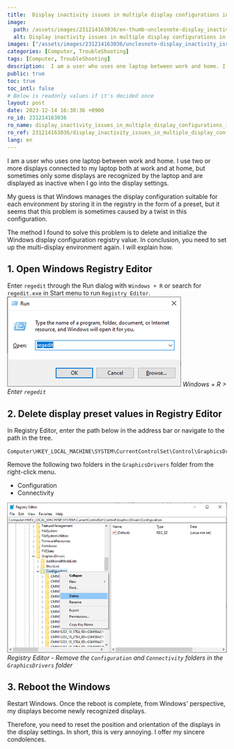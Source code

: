 ```yaml
---
title:  Display inactivity issues in multiple display configurations in Windows 10
image:
  path: /assets/images/231214163036/en-thumb-unclesnote-display_inactivity_issues_in_multiple_display_configurations_in_windows_10.png
  alt: Display inactivity issues in multiple display configurations in Windows 10
images: ["/assets/images/231214163036/unclesnote-display_inactivity_issues_in_multiple_display_configurations_in_windows_10-windows_+_r_enter_regedit.png", "/assets/images/231214163036/unclesnote-display_inactivity_issues_in_multiple_display_configurations_in_windows_10-registry_editor-remove_the_configuration_and_connectivity_folders_in_the_graphicsdrivers_folder.png"]
categories: [Computer, TroubleShooting]
tags: [Computer, TroubleShooting]
description:  I am a user who uses one laptop between work and home. I use two or more displays connected to my laptop both at work and at home, but sometimes only some
public: true
toc: true
toc_intl: false
# Below is readonly values if it's decided once
layout: post
date: 2023-12-14 16:30:36 +0900
ro_id: 231214163036
ro_name: display_inactivity_issues_in_multiple_display_configurations_in_windows_10
ro_ref: 231214163036/display_inactivity_issues_in_multiple_display_configurations_in_windows_10
lang: en
---
```

I am a user who uses one laptop between work and home. I use two or more displays connected to my laptop both at work and at home, but sometimes only some displays are recognized by the laptop and are displayed as inactive when I go into the display settings.  

My guess is that Windows manages the display configuration suitable for each environment by storing it in the registry in the form of a preset, but it seems that this problem is sometimes caused by a twist in this configuration.  

The method I found to solve this problem is to delete and initialize the Windows display configuration registry value. In conclusion, you need to set up the multi-display environment again. I will explain how.  
## 1. Open Windows Registry Editor
Enter `regedit` through the Run dialog with `Windows + R` or search for `regedit.exe` in Start menu to run `Registry Editor`.  
![Windows + R > Enter `regedit`](/assets/images/231214163036/unclesnote-display_inactivity_issues_in_multiple_display_configurations_in_windows_10-windows_+_r_enter_regedit.png)
_Windows + R > Enter `regedit`_

## 2. Delete display preset values in Registry Editor
In Registry Editor, enter the path below in the address bar or navigate to the path in the tree.  

```
Computer\HKEY_LOCAL_MACHINE\SYSTEM\CurrentControlSet\Control\GraphicsDrivers
```
Remove the following two folders in the `GraphicsDrivers` folder from the right-click menu.  
- Configuration
- Connectivity

![Registry Editor - Remove the `Configuration` and `Connectivity` folders in the `GraphicsDrivers` folder](/assets/images/231214163036/unclesnote-display_inactivity_issues_in_multiple_display_configurations_in_windows_10-registry_editor-remove_the_configuration_and_connectivity_folders_in_the_graphicsdrivers_folder.png)
_Registry Editor - Remove the `Configuration` and `Connectivity` folders in the `GraphicsDrivers` folder_

## 3. Reboot the Windows
Restart Windows. Once the reboot is complete, from Windows' perspective, my displays become newly recognized displays.  

Therefore, you need to reset the position and orientation of the displays in the display settings. In short, this is very annoying. I offer my sincere condolences.  
